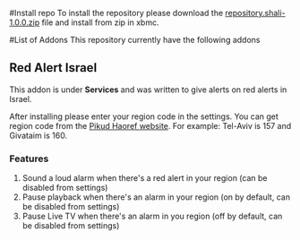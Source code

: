 #Install repo
To install the repository please download the [repository.shali-1.0.0.zip](https://github.com/shali3/xbmc-repo/raw/master/repository.shali-1.0.0.zip) file and install from zip in xbmc.

#List of Addons
This repository currently have the following addons

## Red Alert Israel
This addon is under **Services** and was written to give alerts on red alerts in Israel.

After installing please enter your region code in the settings. You can get region code from the [Pikud Haoref website](http://www.oref.org.il/1096-he/Pakar.aspx). For example: Tel-Aviv is 157 and Givataim is 160.

### Features
1. Sound a loud alarm when there's a red alert in your region (can be disabled from settings)
2. Pause playback when there's an alarm in your region (on by default, can be disabled from settings)
3. Pause Live TV when there's an alarm in you region (off by default, can be disabled from settings)
 
